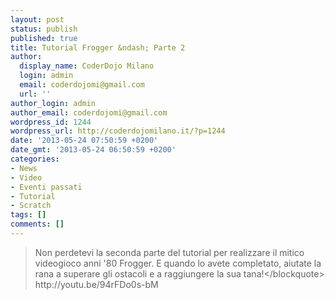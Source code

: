 ```yaml
---
layout: post
status: publish
published: true
title: Tutorial Frogger &ndash; Parte 2
author:
  display_name: CoderDojo Milano
  login: admin
  email: coderdojomi@gmail.com
  url: ''
author_login: admin
author_email: coderdojomi@gmail.com
wordpress_id: 1244
wordpress_url: http://coderdojomilano.it/?p=1244
date: '2013-05-24 07:50:59 +0200'
date_gmt: '2013-05-24 06:50:59 +0200'
categories:
- News
- Video
- Eventi passati
- Tutorial
- Scratch
tags: []
comments: []
---
```

<blockquote>Non perdetevi la seconda parte del tutorial per realizzare il mitico videogioco anni '80 Frogger. E quando lo avete completato, aiutate la rana a superare gli ostacoli e a raggiungere la sua tana!<&#47;blockquote><br />
http:&#47;&#47;youtu.be&#47;94rFDo0s-bM</p>
